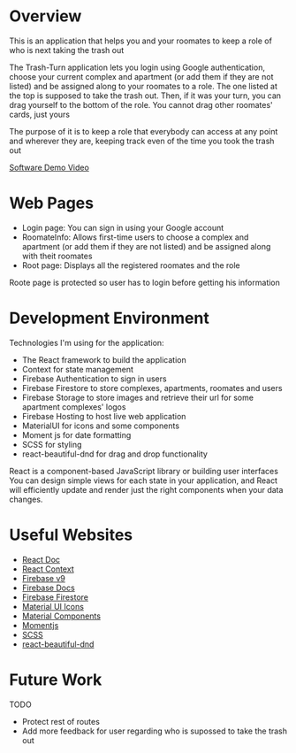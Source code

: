 # Overview

This is an application that helps you and your roomates to keep a role of who is next taking the trash out

The Trash-Turn application lets you login using Google authentication, choose your current complex and apartment (or add them if they are not listed) and be assigned along to your roomates to a role. The one listed at the top is supposed to take the trash out. Then, if it was your turn, you can drag yourself to the bottom of the role. You cannot drag other roomates' cards, just yours

The purpose of it is to keep a role that everybody can access at any point and wherever they are, keeping track even of the time you took the trash out

[Software Demo Video](http://youtube.link.goes.here)

# Web Pages

- Login page: You can sign in using your Google account
- RoomateInfo: Allows first-time users to choose a complex and apartment (or add them if they are not listed) and be assigned along with theit roomates
- Root page: Displays all the registered roomates and the role

Roote page is protected so user has to login before getting his information

# Development Environment

Technologies I'm using for the application:

- The React framework to build the application
- Context for state management
- Firebase Authentication to sign in users
- Firebase Firestore to store complexes, apartments, roomates and users
- Firebase Storage to store images and retrieve their url for some apartment complexes' logos
- Firebase Hosting to host live web application
- MaterialUI for icons and some components
- Moment js for date formatting
- SCSS for styling
- react-beautiful-dnd for drag and drop functionality

React is a component-based JavaScript library or building user interfaces
You can design simple views for each state in your application, and React will efficiently update and render just the right components when your data changes.

# Useful Websites

- [React Doc](https://reactjs.org/docs/getting-started.html)
- [React Context](https://reactjs.org/docs/context.html)
- [Firebase v9](https://travis.media/how-to-use-firebase-with-react/)
- [Firebase Docs](https://firebase.google.com/docs)
- [Firebase Firestore](https://firebase.google.com/docs/firestore/manage-data/add-data)
- [Material UI Icons](https://mui.com/material-ui/icons/)
- [Material Components](https://mui.com/material-ui/)
- [Momentjs](https://momentjs.com/)
- [SCSS](https://sass-lang.com/)
- [react-beautiful-dnd](https://react-beautiful-dnd.netlify.app/?path=/story/single-vertical-list--basic)

# Future Work

TODO

- Protect rest of routes
- Add more feedback for user regarding who is supossed to take the trash out

